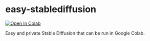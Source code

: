 # easy-stablediffusion 
<a target="_blank" href="https://colab.research.google.com/github/SkxPhan/easy-stablediffusion/blob/main/Stablediffusion.ipynb">
  <img src="https://colab.research.google.com/assets/colab-badge.svg" alt="Open In Colab"/>
</a>

Easy and private Stable Diffusion that can be run in Google Colab.
